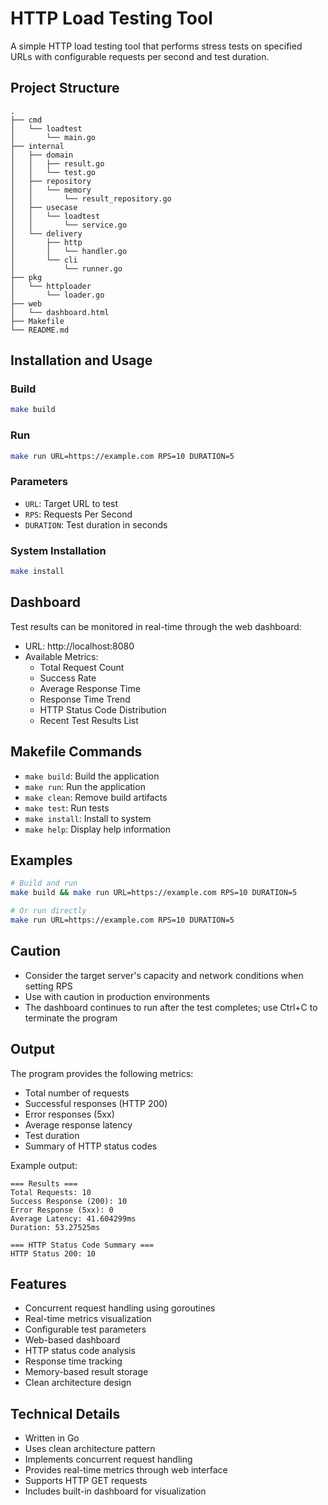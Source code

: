 # HTTP Load Testing Tool

A simple HTTP load testing tool that performs stress tests on specified URLs with configurable requests per second and test duration.

## Project Structure

```
.
├── cmd
│   └── loadtest
│       └── main.go
├── internal
│   ├── domain
│   │   ├── result.go
│   │   └── test.go
│   ├── repository
│   │   └── memory
│   │       └── result_repository.go
│   ├── usecase
│   │   └── loadtest
│   │       └── service.go
│   └── delivery
│       ├── http
│       │   └── handler.go
│       └── cli
│           └── runner.go
├── pkg
│   └── httploader
│       └── loader.go
├── web
│   └── dashboard.html
├── Makefile
└── README.md
```

## Installation and Usage

### Build

```bash
make build
```

### Run

```bash
make run URL=https://example.com RPS=10 DURATION=5
```

### Parameters

- `URL`: Target URL to test
- `RPS`: Requests Per Second
- `DURATION`: Test duration in seconds

### System Installation

```bash
make install
```

## Dashboard

Test results can be monitored in real-time through the web dashboard:

- URL: http://localhost:8080
- Available Metrics:
  - Total Request Count
  - Success Rate
  - Average Response Time
  - Response Time Trend
  - HTTP Status Code Distribution
  - Recent Test Results List

## Makefile Commands

- `make build`: Build the application
- `make run`: Run the application
- `make clean`: Remove build artifacts
- `make test`: Run tests
- `make install`: Install to system
- `make help`: Display help information

## Examples

```bash
# Build and run
make build && make run URL=https://example.com RPS=10 DURATION=5

# Or run directly
make run URL=https://example.com RPS=10 DURATION=5
```

## Caution

- Consider the target server's capacity and network conditions when setting RPS
- Use with caution in production environments
- The dashboard continues to run after the test completes; use Ctrl+C to terminate the program

## Output

The program provides the following metrics:

- Total number of requests
- Successful responses (HTTP 200)
- Error responses (5xx)
- Average response latency
- Test duration
- Summary of HTTP status codes

Example output:

```
=== Results ===
Total Requests: 10
Success Response (200): 10
Error Response (5xx): 0
Average Latency: 41.604299ms
Duration: 53.27525ms

=== HTTP Status Code Summary ===
HTTP Status 200: 10
```

## Features

- Concurrent request handling using goroutines
- Real-time metrics visualization
- Configurable test parameters
- Web-based dashboard
- HTTP status code analysis
- Response time tracking
- Memory-based result storage
- Clean architecture design

## Technical Details

- Written in Go
- Uses clean architecture pattern
- Implements concurrent request handling
- Provides real-time metrics through web interface
- Supports HTTP GET requests
- Includes built-in dashboard for visualization
